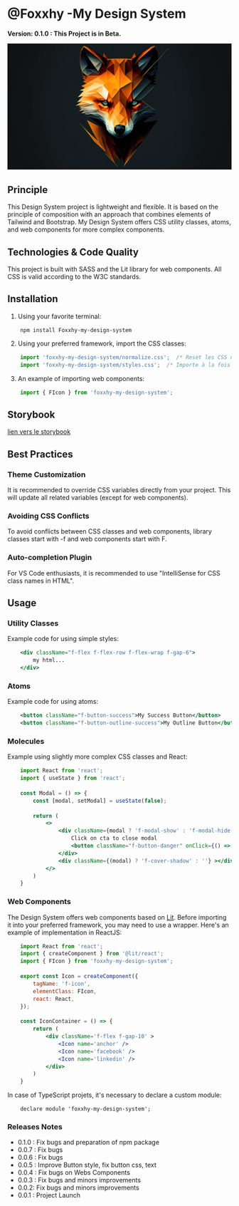 #  @Foxxhy -My Design System
__Version: 0.1.0 : This Project is in Beta.__

![image](doc/background.jpg)

## Principle

This Design System project is lightweight and flexible. It is based on the principle of composition with an approach that combines elements of Tailwind and Bootstrap. My Design System offers CSS utility classes, atoms, and web components for more complex components.

## Technologies & Code Quality

This project is built with SASS and the Lit library for web components. All CSS is valid according to the W3C standards.

## Installation

1) Using your favorite terminal:

```
    npm install Foxxhy-my-design-system
```

2) Using your preferred framework, import the CSS classes:
```jsx
    import 'foxxhy-my-design-system/normalize.css';  /* Reset les CSS natif */
    import 'foxxhy-my-design-system/styles.css';  /* Importe à la fois le thème et les classes CSS */
```

3) An example of importing web components:
```jsx
    import { FIcon } from 'foxxhy-my-design-system';
```

## Storybook

[lien vers le storybook](https://my-storybook-c29gds87u-foxxhys-projects.vercel.app/?path=/docs/configure-your-project--docs)


## Best Practices

### Theme Customization
It is recommended to override CSS variables directly from your project. This will update all related variables (except for web components).

### Avoiding CSS Conflicts
To avoid conflicts between CSS classes and web components, library classes start with -f and web components start with F.

### Auto-completion Plugin
For VS Code enthusiasts, it is recommended to use "IntelliSense for CSS class names in HTML".

## Usage

### Utility Classes

Example code for using simple styles:

```jsx
    <div className="f-flex f-flex-row f-flex-wrap f-gap-6">
        my html...
    </div>
```

### Atoms

Example code for using atoms:

```jsx
    <button className="f-button-success">My Success Button</button>
    <button className="f-button-outline-success">My Outline Button</button>
```

### Molecules

Example using slightly more complex CSS classes and React:

```jsx
    import React from 'react';
    import { useState } from 'react';

    const Modal = () => {
        const [modal, setModal] = useState(false);

        return (
            <>
                <div className={modal ? 'f-modal-show' : 'f-modal-hide'} >
                    Click on cta to close modal
                    <button className="f-button-danger" onClick={() => setModal(false)} >fermer</button>
                </div>
                <div className={(modal) ? 'f-cover-shadow' : ''} ></div>
            </>
        )
    }
```

### Web Components

The Design System offers web components based on [Lit](https://lit.dev/). Before importing it into your preferred framework, you may need to use a wrapper. Here's an example of implementation in ReactJS:

```jsx
    import React from 'react';
    import { createComponent } from '@lit/react';
    import { FIcon } from 'foxxhy-my-design-system';

    export const Icon = createComponent({
        tagName: 'f-icon',
        elementClass: FIcon,
        react: React,
    });

    const IconContainer = () => {
        return (
            <div className='f-flex f-gap-10' >
                <Icon name='anchor' />
                <Icon name='facebook' />
                <Icon name='linkedin' />
            </div>
        )
    }
```

In case of TypeScript projets, it's necessary to declare a custom module:

```tsx
    declare module 'foxxhy-my-design-system';
```

### Releases Notes
- 0.1.0 : Fix bugs and preparation of npm package
- 0.0.7 : Fix bugs
- 0.0.6 : Fix bugs
- 0.0.5 : Improve Button style, fix button css, text
- 0.0.4 : Fix bugs on Webs Components
- 0.0.3 : Fix bugs and minors improvements
- 0.0.2: Fix bugs and minors improvements
- 0.0.1 : Project Launch
